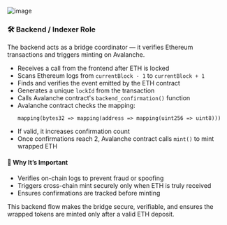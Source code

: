 
![image](https://github.com/user-attachments/assets/52c3ddfd-a8eb-428e-935e-129bf224f930)


<h3>🛠️ Backend / Indexer Role</h3>

<p>
  The backend acts as a bridge coordinator — it verifies Ethereum transactions and triggers minting on Avalanche.
</p>

<ul>
  <li>Receives a call from the frontend after ETH is locked</li>
  <li>Scans Ethereum logs from <code>currentBlock - 1</code> to <code>currentBlock + 1</code></li>
  <li>Finds and verifies the event emitted by the ETH contract</li>
  <li>Generates a unique <code>lockId</code> from the transaction</li>
  <li>Calls Avalanche contract's <code>backend_confirmation()</code> function</li>
  <li>Avalanche contract checks the mapping:
    <pre><code>mapping(bytes32 => mapping(address => mapping(uint256 => uint8)))</code></pre>
  </li>
  <li>If valid, it increases confirmation count</li>
  <li>Once confirmations reach 2, Avalanche contract calls <code>mint()</code> to mint wrapped ETH</li>
</ul>

<h4>🔐 Why It’s Important</h4>

<ul>
  <li>Verifies on-chain logs to prevent fraud or spoofing</li>
  <li>Triggers cross-chain mint securely only when ETH is truly received</li>
  <li>Ensures confirmations are tracked before minting</li>
</ul>

<p>
  This backend flow makes the bridge secure, verifiable, and ensures the wrapped tokens are minted only after a valid ETH deposit.
</p>
